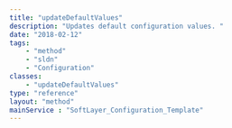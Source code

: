 ```yaml
---
title: "updateDefaultValues"
description: "Updates default configuration values. "
date: "2018-02-12"
tags:
    - "method"
    - "sldn"
    - "Configuration"
classes:
    - "updateDefaultValues"
type: "reference"
layout: "method"
mainService : "SoftLayer_Configuration_Template"
---
```


